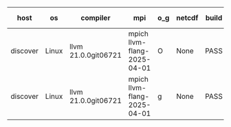 

| host     | os       | compiler                              | mpi                      | o_g        | netcdf        | build       | u_pass          | u_fail          | s_pass            | s_fail            | e_pass             | e_fail             | nuopc_pass       | nuopc_fail       | artifacts link          |
|----------|----------|---------------------------------------|--------------------------|------------|---------------|-------------|-----------------|-----------------|-------------------|-------------------|--------------------|--------------------|------------------|------------------|-------------------------|
| discover | Linux | llvm 21.0.0git06721 | mpich llvm-flang-2025-04-01  | O | None  | PASS | None | None | None | None | None | None | 0 | 57 | <a href="https://github.com/esmf-org/esmf-test-artifacts/tree/a270b114b197d817cfce11b513eed14bbe370532/fix_llvm/llvm/21.0.0git06721/O/mpich/llvm-flang-2025-04-01" target="_blank">a270b11</a> | 
| discover | Linux | llvm 21.0.0git06721 | mpich llvm-flang-2025-04-01  | g | None  | PASS | None | None | None | None | None | None | 0 | 57 | <a href="https://github.com/esmf-org/esmf-test-artifacts/tree/907312511da646cb9e2b5405b310c3259a4189f0/fix_llvm/llvm/21.0.0git06721/g/mpich/llvm-flang-2025-04-01" target="_blank">9073125</a> | 
